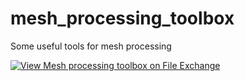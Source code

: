 # mesh_processing_toolbox
Some useful tools for mesh processing

[![View Mesh processing toolbox on File Exchange](https://www.mathworks.com/matlabcentral/images/matlab-file-exchange.svg)](https://fr.mathworks.com/matlabcentral/fileexchange/77004-mesh-processing-toolbox)
